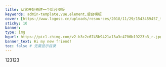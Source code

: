 ```yaml
---
title: 从零开始搭建一个后台模板
keywords: admin-template,vue,element,后台模板
cover: [https://www.logosc.cn/uploads/resources/2018/11/29/1543459457_thumb.jpg]
sticky: 10
banner:
type: img
bgurl: https://pic1.zhimg.com/v2-b3c2c6745b9421a13a3c4706b19223b3_r.jpg
banner_text: Hi my new friend!
toc: false # 无需显示目录
---
```

123123
